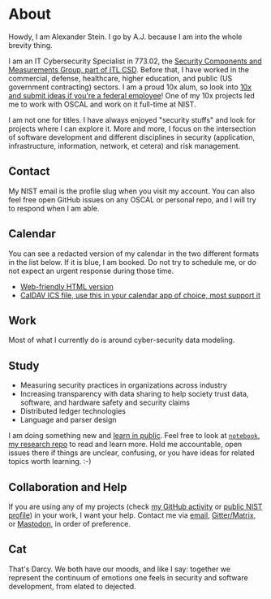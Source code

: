 <!--
**aj-stein-nist/aj-stein-nist** is a ✨ _special_ ✨ repository because its `README.md` (this file) appears on your GitHub profile.

Here are some ideas to get you started:

- 🔭 I’m currently working on ...
- 🌱 I’m currently learning ...
- 👯 I’m looking to collaborate on ...
- 🤔 I’m looking for help with ...
- 💬 Ask me about ...
- 📫 How to reach me: ...
- 😄 Pronouns: ...
- ⚡ Fun fact: ...
-->

# About

Howdy, I am Alexander Stein. I go by A.J. because I am into the whole brevity thing.

I am an IT Cybersecurity Specialist in 773.02, the [Security Components and Measurements Group, part of ITL CSD](https://www.nist.gov/itl/csd/security-components-and-mechanisms). Before that, I have worked in the commercial, defense, healthcare, higher education, and public (US government contracting) sectors. I am a proud 10x alum, so look into [10x and submit ideas if you're a federal employee](https://10x.gsa.gov/process/)! One of my 10x projects led me to work with OSCAL and work on it full-time at NIST.

I am not one for titles. I have always enjoyed "security stuffs" and look for projects where I can explore it. More and more, I focus on the intersection of software development and different disciplines in security (application, infrastructure, information, network, et cetera) and risk management.

## Contact

My NIST email is the profile slug when you visit my account. You can also feel free open GitHub issues on any OSCAL or personal repo, and I will try to respond when I am able.

## Calendar

You can see a redacted version of my calendar in the two different formats in the list below. If it is blue, I am booked. Do not try to schedule me, or do not expect an urgent response during those time.

- [Web-friendly HTML version](https://outlook.office365.com/owa/calendar/553a60383771471381091ed979a954f6@nist.gov/fec1e6b5fd2545aa9fe7ff4267548ef37310489405368901641/calendar.html)
- [CalDAV ICS file, use this in your calendar app of choice, most support it](https://outlook.office365.com/owa/calendar/553a60383771471381091ed979a954f6@nist.gov/fec1e6b5fd2545aa9fe7ff4267548ef37310489405368901641/calendar.ics)

## Work

Most of what I currently do is around cyber-security data modeling.

## Study

- Measuring security practices in organizations across industry
- Increasing transparency with data sharing to help society trust data, software, and hardware safety and security claims
- Distributed ledger technologies
- Language and parser design

I am doing something new and [learn in public](https://www.swyx.io/learn-in-public/). Feel free to look at [`notebook`, my research repo](https://github.com/aj-stein-nist/notebook/blob/master/README.md) to read and learn more. Hold me accountable, open issues there if things are unclear, confusing, or you have ideas for related topics worth learning. :-)


## Collaboration and Help

If you are using any of my projects (check [my GitHub activity](https://github.com/aj-stein-nist) or [public NIST profile](https://www.nist.gov/people/alexander-stein)) in your work, I want your help. Contact me via [email](mailto:aj@nist.gov), [Gitter/Matrix](https://matrix.to/#/@aj-stein-nist-619d4e9d6da03739848b2b5a:gitter.im), or [Mastodon](https://floss.social/@ajsteinnist), in order of preference.

## Cat

That's Darcy. We both have our moods, and like I say: together we represent the continuum of emotions one feels in security and software development, from elated to dejected.
